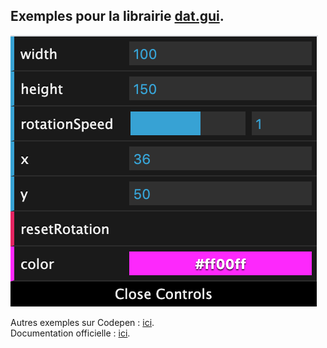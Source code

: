## Exemples pour la librairie [**dat.gui**](https://github.com/dataarts/dat.gui).

![datgui controls](https://github.com/ecal-mid/datgui-examples/blob/master/datgui-screenshot.png?raw=true)

Autres exemples sur Codepen : [ici](https://codepen.io/search/pens?q=dat%20gui).\
Documentation officielle : [ici](https://github.com/dataarts/dat.gui/blob/master/API.md).
